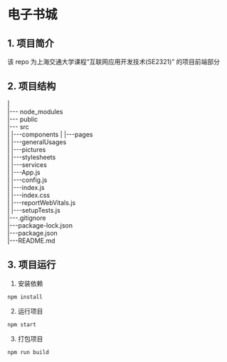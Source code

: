# 电子书城

## 1. 项目简介
该 repo 为上海交通大学课程“互联网应用开发技术(SE2321)” 的项目前端部分

## 2. 项目结构
|  
|--- node_modules  
|--- public  
|--- src  
|    |---components 
|    |---pages  
|    |---generalUsages  
|    |---pictures       
|    |---stylesheets        
|    |---services       
|    |---App.js     
|    |---config.js      
|    |---index.js       
|    |---index.css      
|    |---reportWebVitals.js     
|    |---setupTests.js      
|---.gitignore      
|---package-lock.json       
|---package.json        
|---README.md       

## 3. 项目运行
1. 安装依赖
```shell
npm install
```
2. 运行项目
```shell
npm start
```
3. 打包项目
```shell
npm run build
```
